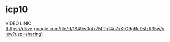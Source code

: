 # icp10
VIDEO LINK: [https://drive.google.com/file/d/1S49w0qtx7MThT4u7xKrO9gRcDsIzR35w/view?usp=sharing]
